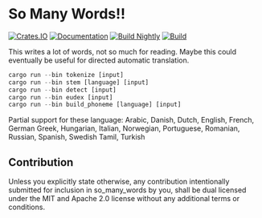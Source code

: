 So Many Words!!
================================

[![Crates.IO](https://img.shields.io/crates/v/so_many_words.svg)](https://crates.rs/crates/so_many_words)
[![Documentation](https://img.shields.io/badge/api-rustdoc-blue.svg)](https://docs.rs/so_many_words/)
[![Build Nightly](https://github.com/andrew-johnson-4/so_many_words/workflows/BuildNightly/badge.svg)](https://github.com/andrew-johnson-4/so_many_words)
[![Build](https://github.com/andrew-johnson-4/so_many_words/workflows/Build/badge.svg)](https://github.com/andrew-johnson-4/so_many_words)

This writes a lot of words, not so much for reading. Maybe this could eventually be useful for directed automatic translation.

```rust
cargo run --bin tokenize [input]
cargo run --bin stem [language] [input]
cargo run --bin detect [input]
cargo run --bin eudex [input]
cargo run --bin build_phoneme [language] [input]
```

Partial support for these language: Arabic, Danish, Dutch, English, French, German
Greek, Hungarian, Italian, Norwegian, Portuguese, Romanian, Russian, Spanish, Swedish
Tamil, Turkish

## Contribution
Unless you explicitly state otherwise, any contribution intentionally submitted for inclusion in so_many_words by you,
shall be dual licensed under the MIT and Apache 2.0 license without any additional terms or conditions.
